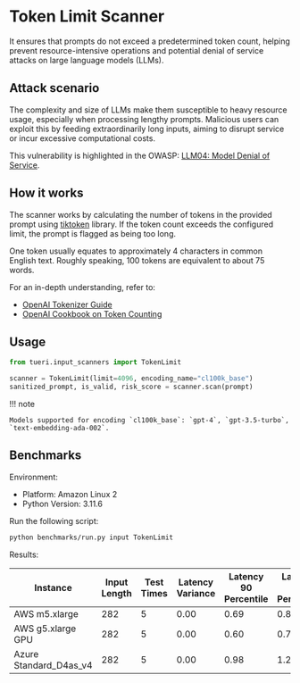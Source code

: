 # Token Limit Scanner

It ensures that prompts do not exceed a predetermined token count, helping prevent resource-intensive operations and
potential denial of service attacks on large language models (LLMs).

## Attack scenario

The complexity and size of LLMs make them susceptible to heavy resource usage, especially when processing lengthy
prompts. Malicious users can exploit this by feeding extraordinarily long inputs, aiming to disrupt service or incur
excessive computational costs.

This vulnerability is highlighted in the OWASP: [LLM04: Model Denial of Service](https://owasp.org/www-project-top-10-for-large-language-model-applications/).

## How it works

The scanner works by calculating the number of tokens in the provided prompt
using [tiktoken](https://github.com/openai/tiktoken) library. If the token count exceeds the configured limit, the
prompt is flagged as being too long.

One token usually equates to approximately 4 characters in common English text.
Roughly speaking, 100 tokens are equivalent to about 75 words.

For an in-depth understanding, refer to:

- [OpenAI Tokenizer Guide](https://platform.openai.com/tokenizer)
- [OpenAI Cookbook on Token Counting](https://github.com/openai/openai-cookbook/blob/main/examples/How_to_count_tokens_with_tiktoken.ipynb)

## Usage

```python
from tueri.input_scanners import TokenLimit

scanner = TokenLimit(limit=4096, encoding_name="cl100k_base")
sanitized_prompt, is_valid, risk_score = scanner.scan(prompt)
```

!!! note

    Models supported for encoding `cl100k_base`: `gpt-4`, `gpt-3.5-turbo`, `text-embedding-ada-002`.

## Benchmarks

Environment:

- Platform: Amazon Linux 2
- Python Version: 3.11.6

Run the following script:

```sh
python benchmarks/run.py input TokenLimit
```

Results:

| Instance               | Input Length | Test Times | Latency Variance | Latency 90 Percentile | Latency 95 Percentile | Latency 99 Percentile | Average Latency (ms) | QPS        |
|------------------------|--------------|------------|------------------|-----------------------|-----------------------|-----------------------|----------------------|------------|
| AWS m5.xlarge          | 282          | 5          | 0.00             | 0.69                  | 0.86                  | 1.01                  | 0.31                 | 914308.54  |
| AWS g5.xlarge GPU      | 282          | 5          | 0.00             | 0.60                  | 0.76                  | 0.89                  | 0.27                 | 1039014.63 |
| Azure Standard_D4as_v4 | 282          | 5          | 0.00             | 0.98                  | 1.26                  | 1.48                  | 0.41                 | 683912.25  |
